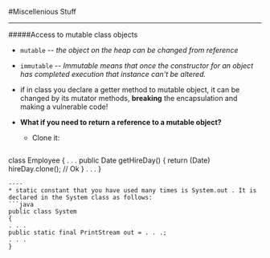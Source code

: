 #Miscellenious Stuff

----
#####Access to mutable class objects

* `mutable` -- *the object on the heap can be changed from reference*
* `immutable` -- *Immutable means that once the constructor for an object has completed execution that instance can't be altered.*
* if in class you declare a getter method to mutable object, it can be changed by its mutator methods, __breaking__ the encapsulation and making a vulnerable code!

* __What if you need to return a reference to a mutable object?__
  * Clone it:
  ```java
class Employee
{
. . .
public Date getHireDay()
{
return (Date) hireDay.clone(); // Ok
}
. . .
}
  ```
----
* static constant that you have used many times is System.out . It is declared in the System class as follows:
```java
public class System
{
. . .
public static final PrintStream out = . . .;
. . .
}
```
